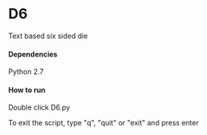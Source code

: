 # D6
Text based six sided die

#### Dependencies
Python 2.7

#### How to run
Double click D6.py

To exit the script, type "q", "quit" or "exit" and press enter
